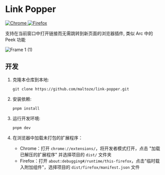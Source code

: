 # Link Popper
<p>
  <a href="https://chrome.google.com/webstore/detail/link-popper/icejebfpfnhgpdlchhfjpdnddcdamoje" target="_blank">
    <img alt="Chrome" src="https://img.shields.io/chrome-web-store/v/icejebfpfnhgpdlchhfjpdnddcdamoje?logo=google-chrome&link=https%3A%2F%2Fchrome.google.com%2Fwebstore%2Fdetail%2Flink-popper%2Ficejebfpfnhgpdlchhfjpdnddcdamoje" />
  </a>
  <a href="https://addons.mozilla.org/firefox/addon/link-popper/" target="_blank">
    <img alt="Firefox" src="https://img.shields.io/amo/v/link-popper?logo=firefox&link=https%3A%2F%2Faddons.mozilla.org%2Ffirefox%2Faddon%2Flink-popper%2F" />
  </a>
</p>


支持在当前窗口中打开链接而无需跳转到新页面的浏览器插件, 类似 Arc 中的 Peek 功能

![Frame 1 (1)](https://github.com/maltoze/link-popper/assets/18044730/4da607e0-fe07-4028-a143-fa24c1cc2e7c)

## 开发

1. 克隆本仓库到本地:

   ```
   git clone https://github.com/maltoze/link-popper.git
   ```

2. 安装依赖:

   ```
   pnpm install
   ```

3. 运行开发环境:

   ```
   pnpm dev
   ```


4. 在浏览器中加载未打包的扩展程序：

   - Chrome：打开 `chrome://extensions/`，将开发者模式打开，点击 "加载已解压的扩展程序" 并选择项目的 `dist/` 文件夹
   - Firefox：打开 `about:debugging#/runtime/this-firefox`，点击"临时载入附加组件"，选择项目的 `dist/firefox/manifest.json` 文件 
